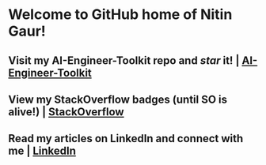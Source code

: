 # Welcome to GitHub home of Nitin Gaur!

## Visit my AI-Engineer-Toolkit repo and *star* it!    |   [AI-Engineer-Toolkit](https://github.com/nigaur/ai-engineer-toolkit/)

## View my StackOverflow badges (until SO is alive!)     |   [StackOverflow](https://stackoverflow.com/users/1166503/nitin-gaur)

## Read my articles on LinkedIn and connect with me    |   [LinkedIn](https://www.linkedin.com/in/nitingaur/recent-activity/articles)
